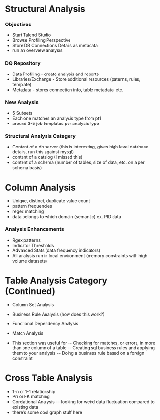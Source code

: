 # Structural Analysis
### Objectives
- Start Talend Studio
- Browse Profiling Perspective
- Store DB Connections Details as metadata
- run an overview analysis

### DQ Repository
- Data Profiling - create analysis and reports
- Libraries/Exchange - Store additional resources (paterns, rules, template)
- Metadata - stores connection info, table metadata, etc.

### New Analysis
- 5 Subsets
- Each one matches an analysis type from pt1
- around 3-5 job templates per analysis type

### Structural Analysis Category
- Content of a db server (this is interesting, gives high level database details, run this against mysql)
- content of a catalog (I missed this)
- content of a schema (number of tables, size of data, etc. on a per schema basis)

# Column Analysis
- Unique, distinct, duplicate value count
- pattern frequencies
- regex matching
- data belongs to which domain (semantic) ex. PID data

### Analysis Enhancements
- Rgex patterns
- Indicator Thresholds
- Advanced Stats (data frequency indicators)
- All analysis run in local environment (memory constraints with high volume datasets)

# Table Analysis Category (Continued)
- Column Set Analysis
- Business Rule Analysis (how does this work?)
- Functional Dependency Analysis
- Match Analysis

- This section was useful for
-- Checking for matches, or errors, in more than one column of a table
-- Creating sql business rules and applying them to your analysis
-- Doing a business rule based on a foreign constraint

# Cross Table Analysis
- 1-n or 1-1 relationship
- Pri or FK matching
- Corelational Analysis
-- looking for weird data fluctuation compared to existing data
- there's some cool graph stuff here
